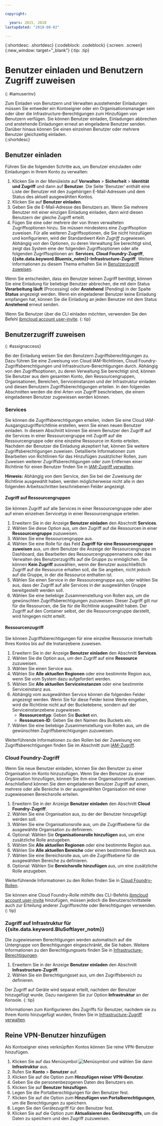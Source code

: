 ```yaml
---

copyright:

  years: 2015, 2018
lastupdated: "2018-08-02"

---
```


{:shortdesc: .shortdesc}
{:codeblock: .codeblock}
{:screen: .screen}
{:new_window: target="_blank"}
{:tip: .tip}

# Benutzer einladen und Benutzern Zugriff zuweisen
{: #iamuserinv}

Zum Einladen von Benutzern und Verwalten ausstehender Einladungen müssen Sie entweder ein Kontoeigner oder ein Organisationsmanager sein oder über die Infrastructure-Berechtigungen zum Hinzufügen von Benutzern verfügen. Sie können Benutzer einladen, Einladungen abbrechen und anstehende Einladungen erneut an eingeladene Benutzer senden. Darüber hinaus können Sie einen einzelnen Benutzer oder mehrere Benutzer gleichzeitig einladen.  
{:shortdesc}

## Benutzer einladen

Führen Sie die folgenden Schritte aus, um Benutzer einzuladen oder Einladungen in Ihrem Konto zu verwalten: 

1. Klicken Sie in der Menüleiste auf **Verwalten** &gt; **Sicherheit** &gt; **Identität und Zugriff** und dann auf **Benutzer**. Die Seite 'Benutzer' enthält eine Liste der Benutzer mit den zugehörigen E-Mail-Adressen und dem Status des aktuell ausgewählten Kontos.
2. Klicken Sie auf **Benutzer einladen**.
3. Geben Sie die E-Mail-Adresse des Benutzers an. Wenn Sie mehrere Benutzer mit einer einzigen Einladung einladen, dann wird diesen Benutzern der gleiche Zugriff erteilt.
4. Fügen Sie eine oder mehrere der von Ihnen verwalteten Zugriffsoptionen hinzu. Sie müssen mindestens eine Zugriffsoption zuweisen. Für alle weiteren Zugriffsoptionen, die Sie nicht hinzufügen und konfigurieren, wird der Standardwert *Kein Zugriff* zugewiesen. Abhängig von den Optionen, zu deren Verwaltung Sie berechtigt sind, zeigt das System eine der folgenden Zugriffsoptionen oder alle folgenden Zugriffsoptionen an: **Services**, **Cloud Foundry-Zugriff**, **{{site.data.keyword.Bluemix_notm}}-Infrastructure-Zugriff**. Weitere Informationen zu diesem Thema erhalten Sie in [Benutzerzugriff zuweisen](/docs/iam/iamuserinv.html#assignaccess).

Wenn Sie entscheiden, dass ein Benutzer keinen Zugriff benötigt, können Sie eine Einladung für beliebige Benutzer abbrechen, die mit dem Status **Verarbeitung läuft** (Processing) oder **Anstehend** (Pending) in der Spalte **Status** angezeigt werden. Wenn ein eingeladener Benutzer keine Einladung empfangen hat, können Sie die Einladung an jeden Benutzer mit dem Status **Anstehend** erneut senden.

Wenn Sie Benutzer über die CLI einladen möchten, verwenden Sie den Befehl [ibmcloud account user-invite](/docs/cli/reference/ibmcloud/cli_acct_org_role.html#ibmcloud_account_user_invite).
{: tip}

## Benutzerzugriff zuweisen
{: #assignaccess}

Bei der Einladung weisen Sie den Benutzern Zugriffsberechtigungen zu. Dazu führen Sie eine Zuweisung von Cloud IAM-Richtlinien, Cloud Foundry-Zugriffsberechtigungen und Infrastructure-Berechtigungen durch. Abhängig von den Zugriffsoptionen, zu deren Verwaltung Sie berechtigt sind, können Sie Benutzer aus dem gesamten Konto, den Ressourcengruppen, Organisationen, Bereichen, Serviceinstanzen und der Infrastruktur einladen und diesen Benutzern Zugriffsberechtigungen erteilen. In den folgenden Abschnitten werden die drei Arten von Zugriff beschrieben, die einem eingeladenen Benutzer zugewiesen werden können.

### Services

Sie können die Zugriffsberechtigungen erteilen, indem Sie eine Cloud IAM-Ausgangszugriffsrichtlinie erstellen, wenn Sie einen neuen Benutzer einladen. In diesem Abschnitt können Sie einem Benutzer den Zugriff auf die Services in einer Ressourcengruppe mit Zugriff auf die Ressourcengruppe oder eine einzelne Ressource im Konto erteilen. Nachdem der Benutzer die Einladung akzeptiert hat, können Sie weitere Zugriffsberechtigungen zuweisen. Detaillierte Informationen zum Bearbeiten von Richtlinien für das Hinzufügen zusätzlicher Rollen, zum Zuweisen weiterer Zugriffsberechtigungen oder zum Entfernen einer Richtlinie für einen Benutzer finden Sie in [IAM-Zugriff verwalten](/docs/iam/mngiam.html#iammanidaccser).

**Hinweis:** Abhängig von dem Service, den Sie bei der Zuweisung der Richtlinie ausgewählt haben, werden möglicherweise nicht alle in den folgenden Arbeitsschritten beschriebenen Felder angezeigt.

#### Zugriff auf Ressourcengruppen

Sie können Zugriff auf alle Services in einer Ressourcengruppe oder aber auf einen einzelnen Servicetyp in einer Ressourcengruppe erteilen.

1. Erweitern Sie in der Anzeige **Benutzer einladen** den Abschnitt **Services**.
2. Wählen Sie diese Option aus, um den Zugriff auf die Ressourcen in einer **Ressourcengruppe** zuzuweisen.
3. Wählen Sie eine Ressourcengruppe aus.
4. Wählen Sie eine Rolle für das Feld **Zugriff für eine Ressourcengruppe zuweisen** aus, um dem Benutzer die Anzeige der Ressourcengruppe im Dashboard, das Bearbeiten des Ressourcengruppennamens oder das Verwalten des Benutzerzugriffs auf die Gruppe zu ermöglichen. Sie können **Kein Zugriff** auswählen, wenn der Benutzer ausschließlich Zugriff auf die Ressource erhalten soll, die Sie angeben, nicht jedoch auf die Gruppe, in der die Ressource enthalten ist.
5. Wählen Sie einen Service in der Ressourcengruppe aus, oder wählen Sie aus, dass der Zugriff auf alle Services in der ausgewählten Gruppe bereitgestellt werden soll. 
6. Wählen Sie eine beliebige Zusammenstellung von Rollen aus, um die gewünschten Zugriffsberechtigungen zuzuweisen. Dieser Zugriff gilt nur für die Ressourcen, die Sie für die Richtlinie ausgewählt haben. Der Zugriff auf den Container selbst, der die Ressourcengruppe darstellt, wird hingegen nicht erteilt.


#### Ressourcenzugriff

Sie können Zugriffsberechtigungen für eine einzelne Ressource innerhalb Ihres Kontos bis auf die Instanzebene zuweisen.

1. Erweitern Sie in der Anzeige **Benutzer einladen** den Abschnitt **Services**.
2. Wählen Sie die Option aus, um den Zugriff auf eine **Ressource** zuzuweisen.
3. Wählen Sie einen Service aus.
4. Wählen Sie **Alle aktuellen Regionen** oder eine bestimmte Region aus, wenn Sie vom System dazu aufgefordert werden. 
5. Wählen Sie **Alle aktuellen Serviceinstanzen** oder eine bestimmte Serviceinstanz aus.
6. Abhängig vom ausgewählten Service können die folgenden Felder angezeigt werden. Wenn Sie für diese Felder keine Werte eingeben, wird die Richtlinie nicht auf der Bucketebene, sondern auf der Serviceinstanzebene zugewiesen. 
    * **Ressourcentyp**: Geben Sie **Bucket** ein.
    * **Ressourcen-ID**: Geben Sie den Namen des Buckets ein.
7. Wählen Sie eine beliebige Zusammenstellung von Rollen aus, um die gewünschten Zugriffsberechtigungen zuzuweisen.

Weiterführende Informationen zu den Rollen bei der Zuweisung von Zugriffsberechtigungen finden Sie im Abschnitt zum [IAM-Zugriff](/docs/iam/users_roles.html#iamusermanrol).

### Cloud Foundry-Zugriff

Wenn Sie neue Benutzer einladen, können Sie den Benutzer zu einer Organisation im Konto hinzuzufügen. Wenn Sie den Benutzer zu einer Organisation hinzufügen, können Sie ihm eine Organisationsrolle zuweisen. Anschließend können Sie dem eingeladenen Benutzer Zugriff auf einen, mehrere oder alle Bereiche in der ausgewählten Organisation mit einer zugewiesenen Bereichsrolle erteilen.

1. Erweitern Sie in der Anzeige **Benutzer einladen** den Abschnitt **Cloud Foundry-Zugriff**.
2. Wählen Sie eine Organisation aus, zu der der Benutzer hinzugefügt werden soll.
3. Wählen Sie eine Organisationsrolle aus, um die Zugriffsebene für die ausgewählte Organisation zu definieren.
4. Optional: Wählen Sie **Organisationsrolle hinzufügen** aus, um eine zusätzliche Rolle anzugeben.
5. Wählen Sie **Alle aktuellen Regionen** oder eine bestimmte Region aus.
6. Wählen Sie **Alle aktuellen Bereiche** oder einen bestimmten Bereich aus.
7. Wählen Sie eine Bereichsrolle aus, um die Zugriffsebene für die ausgewählten Bereiche zu definieren.
8. Optional: Wählen Sie **Bereichsrolle hinzufügen** aus, um eine zusätzliche Rolle anzugeben.

Weiterführende Informationen zu den Rollen finden Sie in [Cloud Foundry-Rollen](/docs/iam/cfaccess.html#cfroles).

Sie können eine Cloud Foundry-Rolle mithilfe des CLI-Befehls [ibmcloud account user-invite](/docs/cli/reference/ibmcloud/cli_acct_org_role.html#ibmcloud_account_user_invite) hinzufügen, müssen jedoch die Benutzerschnittstelle auch zur Erteilung anderer Zugriffsrechte oder Berechtigungen verwenden.
{: tip}

### Zugriff auf Infrastruktur für {{site.data.keyword.BluSoftlayer_notm}}

Die zugewiesenen Berechtigungen werden automatisch auf die Untergruppe von Berechtigungen eingeschränkt, die Sie haben. Weitere Informationen zu den Berechtigungssets finden Sie in [Infrastructure-Berechtigungen](/docs/iam/infrastructureaccess.html#infrapermission).

1. Erweitern Sie in der Anzeige **Benutzer einladen** den Abschnitt **Infrastructure-Zugriff**.
2. Wählen Sie ein Berechtigungsset aus, um den Zugriffsbereich zu definieren.

Der Zugriff auf Geräte wird separat erteilt, nachdem der Benutzer hinzugefügt wurde. Dazu navigieren Sie zur Option **Infrastruktur** an der Konsole.
{: tip}

Informationen zum Konfigurieren des Zugriffs für Benutzer, nachdem sie zu Ihrem Konto hinzugefügt wurden, finden Sie in [Infrastructure-Zugriff verwalten](/docs/iam/mnginfra.html#managing-infrastructure-access).

## Reine VPN-Benutzer hinzufügen

Als Kontoeigner eines verknüpften Kontos können Sie reine VPN-Benutzer hinzufügen.

1. Klicken Sie auf das Menüsymbol ![Menüsymbol](../icons/icon_hamburger.svg) und wählen Sie dann **Infrastruktur** aus.
2. Rufen Sie **Konto** &gt; **Benutzer** auf.
3. Klicken Sie auf die Option zum **Hinzufügen reiner VPN-Benutzer**.
4. Geben Sie die personenbezogenen Daten des Benutzers ein. 
5. Klicken Sie auf **Benutzer hinzufügen**.
6. Legen Sie die Portalberechtigungen für den Benutzer fest.
7. Klicken Sie auf die Option zum **Hinzufügen von Portalberechtigungen**, um die Berechtigungen zu speichern.
8. Legen Sie den Gerätezugriff für den Benutzer fest.
9. Klicken Sie auf die Option zum **Aktualisieren des Gerätezugriffs**, um die Daten zu speichern und den Zugriff zuzuweisen.
